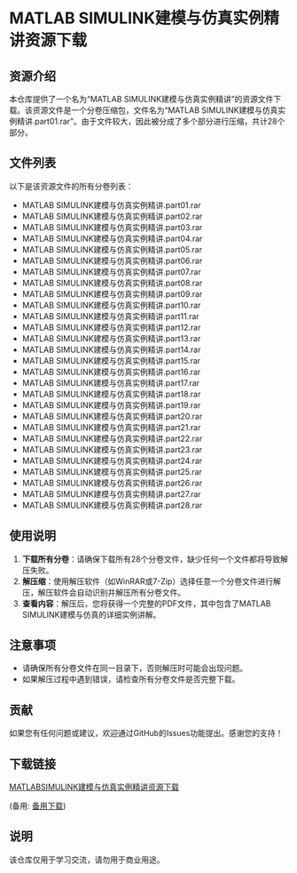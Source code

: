 # MATLAB SIMULINK建模与仿真实例精讲资源下载

## 资源介绍

本仓库提供了一个名为“MATLAB SIMULINK建模与仿真实例精讲”的资源文件下载。该资源文件是一个分卷压缩包，文件名为“MATLAB SIMULINK建模与仿真实例精讲.part01.rar”。由于文件较大，因此被分成了多个部分进行压缩，共计28个部分。

## 文件列表

以下是该资源文件的所有分卷列表：

- MATLAB SIMULINK建模与仿真实例精讲.part01.rar
- MATLAB SIMULINK建模与仿真实例精讲.part02.rar
- MATLAB SIMULINK建模与仿真实例精讲.part03.rar
- MATLAB SIMULINK建模与仿真实例精讲.part04.rar
- MATLAB SIMULINK建模与仿真实例精讲.part05.rar
- MATLAB SIMULINK建模与仿真实例精讲.part06.rar
- MATLAB SIMULINK建模与仿真实例精讲.part07.rar
- MATLAB SIMULINK建模与仿真实例精讲.part08.rar
- MATLAB SIMULINK建模与仿真实例精讲.part09.rar
- MATLAB SIMULINK建模与仿真实例精讲.part10.rar
- MATLAB SIMULINK建模与仿真实例精讲.part11.rar
- MATLAB SIMULINK建模与仿真实例精讲.part12.rar
- MATLAB SIMULINK建模与仿真实例精讲.part13.rar
- MATLAB SIMULINK建模与仿真实例精讲.part14.rar
- MATLAB SIMULINK建模与仿真实例精讲.part15.rar
- MATLAB SIMULINK建模与仿真实例精讲.part16.rar
- MATLAB SIMULINK建模与仿真实例精讲.part17.rar
- MATLAB SIMULINK建模与仿真实例精讲.part18.rar
- MATLAB SIMULINK建模与仿真实例精讲.part19.rar
- MATLAB SIMULINK建模与仿真实例精讲.part20.rar
- MATLAB SIMULINK建模与仿真实例精讲.part21.rar
- MATLAB SIMULINK建模与仿真实例精讲.part22.rar
- MATLAB SIMULINK建模与仿真实例精讲.part23.rar
- MATLAB SIMULINK建模与仿真实例精讲.part24.rar
- MATLAB SIMULINK建模与仿真实例精讲.part25.rar
- MATLAB SIMULINK建模与仿真实例精讲.part26.rar
- MATLAB SIMULINK建模与仿真实例精讲.part27.rar
- MATLAB SIMULINK建模与仿真实例精讲.part28.rar

## 使用说明

1. **下载所有分卷**：请确保下载所有28个分卷文件，缺少任何一个文件都将导致解压失败。
2. **解压缩**：使用解压软件（如WinRAR或7-Zip）选择任意一个分卷文件进行解压，解压软件会自动识别并解压所有分卷文件。
3. **查看内容**：解压后，您将获得一个完整的PDF文件，其中包含了MATLAB SIMULINK建模与仿真的详细实例讲解。

## 注意事项

- 请确保所有分卷文件在同一目录下，否则解压时可能会出现问题。
- 如果解压过程中遇到错误，请检查所有分卷文件是否完整下载。

## 贡献

如果您有任何问题或建议，欢迎通过GitHub的Issues功能提出。感谢您的支持！

## 下载链接
[MATLABSIMULINK建模与仿真实例精讲资源下载](https://pan.quark.cn/s/3ec4adc746fd) 

(备用: [备用下载](https://pan.baidu.com/s/1sblFi0Hf5TZ6uQiK6wvQPg?pwd=1234))

## 说明

该仓库仅用于学习交流，请勿用于商业用途。
